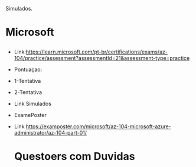 Simulados.

# Microsoft </P>

- Link:https://learn.microsoft.com/pt-br/certifications/exams/az-104/practice/assessment?assessmentId=21&assessment-type=practice </P>
- Pontuaçao:

- 1-Tentativa
- 2-Tentativa

- Link Simulados </P>
- ExamePoster </P>
- Link https://examposter.com/microsoft/az-104-microsoft-azure-administrator/az-104-part-01/ </P>

  # Questoers com Duvidas
